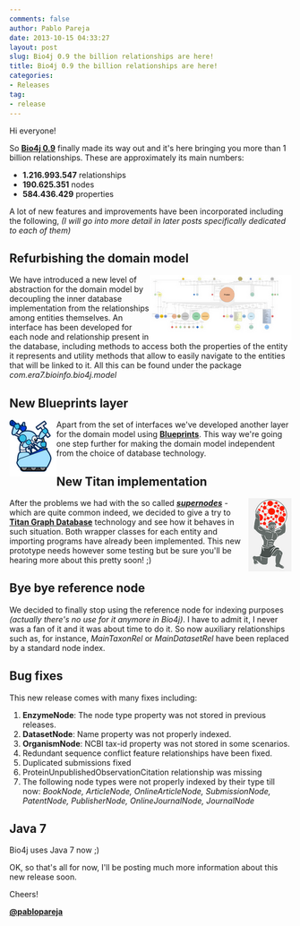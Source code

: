 ```yaml
---
comments: false
author: Pablo Pareja
date: 2013-10-15 04:33:27
layout: post
slug: Bio4j 0.9 the billion relationships are here!
title: Bio4j 0.9 the billion relationships are here!
categories:
- Releases
tag:
- release
---
```


Hi everyone!

So [**Bio4j 0.9**](https://github.com/bio4j/Bio4j/wiki/Bio4j-0.9) finally made its way out and it's here bringing you more than 1 billion relationships. These are approximately its main numbers:

- **1.216.993.547** relationships
- **190.625.351** nodes
- **584.436.429** properties

A lot of new features and improvements have been incorporated including the following, _(I will go into more detail in later posts specifically dedicated to each of them)_

## Refurbishing the domain model

<img src="/images/domainModelThumbnail.png" style="float:right">We have introduced a new level of abstraction for the domain model by decoupling the inner database implementation from the relationships among entities themselves. An interface has been developed for each node and relationship present in the database, including methods to access both the properties of the entity it represents and utility methods that allow to easily navigate to the entities that will be linked to it. 
All this can be found under the package _com.era7.bioinfo.bio4j.model_

## New Blueprints layer

<img src="/images/blueprints.png" style="float:left"> Apart from the set of interfaces we've developed another layer for the domain model using [**Blueprints**](http://blueprints.tinkerpop.com/). This way we're going one step further for making the domain model independent from the choice of database technology.

## New Titan implementation

<img src="/images/titan.png" style="float:right"> After the problems we had with the so called [_**supernodes**_](http://thinkaurelius.com/2012/10/25/a-solution-to-the-supernode-problem/) - which are quite common indeed, we decided to give a try to [**Titan Graph Database**](http://thinkaurelius.github.io/titan/) technology and see how it behaves in such situation. Both wrapper classes for each entity and importing programs have already been implemented. This new prototype needs however some testing but be sure you'll be hearing more about this pretty soon! ;)

## Bye bye reference node

We decided to finally stop using the reference node for indexing purposes _(actually there's no use for it anymore in Bio4j)_. 
I have to admit it, I never was a fan of it and it was about time to do it. So now auxiliary relationships such as, for instance, _MainTaxonRel_ or _MainDatasetRel_ have been replaced by a standard node index.

## Bug fixes

This new release comes with many fixes including:

1. **EnzymeNode**: The node type property was not stored in previous releases.
2. **DatasetNode**: Name property was not properly indexed. 
3. **OrganismNode**: NCBI tax-id property was not stored in some scenarios.
4. Redundant sequence conflict feature relationships have been fixed.
5. Duplicated submissions fixed
6. ProteinUnpublishedObservationCitation relationship was missing
7. The following node types were not properly indexed by their type till now: _BookNode, ArticleNode, OnlineArticleNode, SubmissionNode, PatentNode, PublisherNode, OnlineJournalNode, JournalNode_

## Java 7

Bio4j uses Java 7 now ;)

OK, so that's all for now, I'll be posting much more information about this new release soon.

Cheers!

[**@pablopareja**](http://twitter.com/pablopareja)


